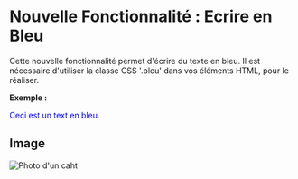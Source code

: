# Nouvelle Fonctionnalité : Ecrire en Bleu 

Cette nouvelle fonctionnalité permet d'écrire du texte en bleu. Il est nécessaire d'utiliser la classe CSS '.bleu' dans vos éléments HTML, pour le réaliser.

**Exemple :**
<div style="color : blue;">Ceci est un text en bleu.</div>

## Image

![Photo d'un caht](https://c.pxhere.com/photos/80/37/adorable_animal_cat_cute_feline_pet_whiskers-1174328.jpg!d)